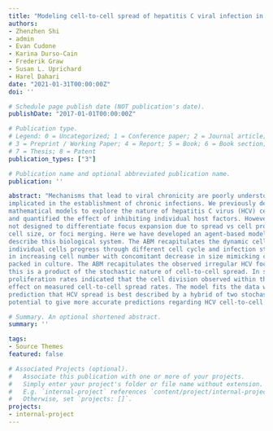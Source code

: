 ```yaml
---
title: "Modeling cell-to-cell spread of hepatitis C viral infection in vitro using agent-based modeling approach"
authors:
- Zhenzhen Shi
- admin
- Evan Cudone
- Karina Durso-Cain
- Frederik Graw
- Susan L. Uprichard
- Harel Dahari
date: "2021-01-31T00:00:00Z"
doi: ''

# Schedule page publish date (NOT publication's date).
publishDate: "2017-01-01T00:00:00Z"

# Publication type.
# Legend: 0 = Uncategorized; 1 = Conference paper; 2 = Journal article;
# 3 = Preprint / Working Paper; 4 = Report; 5 = Book; 6 = Book section;
# 7 = Thesis; 8 = Patent
publication_types: ["3"]

# Publication name and optional abbreviated publication name.
publication: ''

abstract: "Mechanisms that lead to viral chronicity are poorly understood, but cell-to-cell spread has been
implicated in the establishment of chronic infections. We previously developed two stochastic
mathematical models to explore the nature of hepatitis C virus (HCV) cell-to-cell spread in vitro
and quantified the effect of inhibiting individual host factors. However, the previous models were
not designed to differentiate focus expansion due to spread vs cell proliferation, focus shape,
cell size, or foci merging. Here we have developed an agent-based model (ABM) to more fully
describe this biological system. The ABM recapitulates the dynamic cell population in which
individual cells progress through different cell cycle and infection stages and proliferate resulting
in increasing cell number with concomitant decrease in size mimicking cells becoming tightly
packed in culture. The ABM recapitulates the observed irregular HCV foci shape suggesting that
this is a product of the stochastic nature of cell-to-cell spread. In silico alteration of cell
proliferation rates indicated that the cell division observed within the cultures exerts minimal
effect on measured cell-to-cell spread rates. The model fits the data well, confirms our previous
prediction that HCV spread is best described by a hybrid of two stochastic models and has the
potential to give more accurate predictions regarding HCV cell-to-cell spread."

# Summary. An optional shortened abstract.
summary: ''

tags:
- Source Themes
featured: false

# Associated Projects (optional).
#   Associate this publication with one or more of your projects.
#   Simply enter your project's folder or file name without extension.
#   E.g. `internal-project` references `content/project/internal-project/index.md`.
#   Otherwise, set `projects: []`.
projects:
- internal-project
---
```


